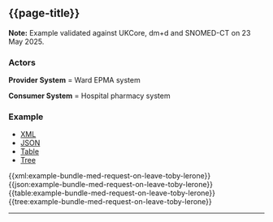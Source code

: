 <a name="example1"></a>
## {{page-title}}

<div class="nhsd-a-box nhsd-a-box--bg-light-blue nhsd-!t-margin-bottom-6 nhsd-t-body"><strong>Note:</strong> Example validated against UKCore, dm+d and SNOMED-CT on 23 May 2025.</div>

### Actors

**Provider System** = Ward EPMA system

**Consumer System** = Hospital pharmacy system

### Example

<!--// start of code snippet -->
<div>
    <ul class="nav nav-tabs" role="tablist">
      <li role="presentation" class="active">
        <a href="#xml-4" aria-controls="xml" role="tab" data-toggle="tab">XML</a>
      </li>
      <li role="presentation">
        <a href="#json-4" aria-controls="json" role="tab" data-toggle="tab">JSON</a>
      </li>
        <li role="presentation">
        <a href="#table-4" aria-controls="table" role="tab" data-toggle="tab">Table</a>
      </li>
      <li role="presentation">
        <a href="#tree-4" aria-controls="tree" role="tab" data-toggle="tab">Tree</a>
      </li>
  </ul>

  <!-- Tab panes -->
  <div class="tab-content snippet">
    <div role="tabpanel" class="tab-pane active" id="xml-4">
      {{xml:example-bundle-med-request-on-leave-toby-lerone}}
    </div>
    <div role="tabpanel" class="tab-pane" id="json-4">
      {{json:example-bundle-med-request-on-leave-toby-lerone}}
    </div>
    <div role="tabpanel" class="tab-pane" id="table-4">
      {{table:example-bundle-med-request-on-leave-toby-lerone}}
    </div>
    <div role="tabpanel" class="tab-pane" id="tree-4">
      {{tree:example-bundle-med-request-on-leave-toby-lerone}}
    </div>
  </div>
</div>
<!--// end of code snippet -->

---